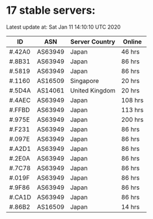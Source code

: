 # 17 stable servers:

Latest update at: Sat Jan 11 14:10:10 UTC 2020

| ID | ASN | Server Country | Online |
| -- | --- | -------------- | ------ |
| #.42A0 | AS63949 | Japan | 46 hrs |
| #.8B31 | AS63949 | Japan | 86 hrs |
| #.5819 | AS63949 | Japan | 86 hrs |
| #.1160 | AS16509 | Singapore | 20 hrs |
| #.5D4A | AS14061 | United Kingdom | 20 hrs |
| #.4AEC | AS63949 | Japan | 108 hrs |
| #.FFBD | AS63949 | Japan | 113 hrs |
| #.975E | AS63949 | Japan | 200 hrs |
| #.F231 | AS63949 | Japan | 86 hrs |
| #.097E | AS63949 | Japan | 86 hrs |
| #.A2D1 | AS63949 | Japan | 86 hrs |
| #.2E0A | AS63949 | Japan | 86 hrs |
| #.7C78 | AS63949 | Japan | 86 hrs |
| #.019F | AS63949 | Japan | 86 hrs |
| #.9F86 | AS63949 | Japan | 86 hrs |
| #.CA1D | AS63949 | Japan | 86 hrs |
| #.86B2 | AS16509 | Japan | 14 hrs |

